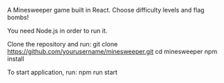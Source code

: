 A Minesweeper game built in React. Choose difficulty levels and flag bombs!

You need Node.js in order to run it.

Clone the repository and run:
git clone https://github.com/yourusername/minesweeper.git
cd minesweeper
npm install

To start application, run:
npm run start
